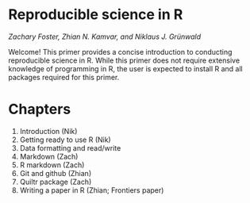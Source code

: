 # Reproducible science in R

*Zachary Foster, Zhian N. Kamvar, and  Niklaus J. Gr&uuml;nwald*

Welcome! This primer provides a concise introduction to conducting reproducible science in R. While this primer does not require extensive knowledge of programming in R, the user is expected to install R and all packages required for this primer.

# Chapters

1. Introduction (Nik)
2. Getting ready to use R (Nik)
3. Data formatting and read/write
3. Markdown (Zach)
4. R markdown (Zach)
5. Git and github (Zhian)
6. Quiltr package (Zach)
7. Writing a paper in R (Zhian; Frontiers paper)
